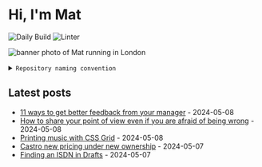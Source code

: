 # Hi, I'm Mat

![Daily Build](https://github.com/mat-0/mat-0/workflows/Daily%20Build/badge.svg) ![Linter](https://github.com/mat-0/mat-0/workflows/Linter/badge.svg)

![banner photo of Mat running in London](https://raw.githubusercontent.com/mat-0/mat-0/master/images/gh-header-image-cropped.jpg)

<details><summary><code>Repository naming convention</code></summary>
  
Repositories, where possible, are lowercase with underscores and follow the naming conventions below. 

  
- Demonstrations or proof of concepts use the format `demo_name`.
- Boilerplate or templates are named in the format `template_name`.
  - where appropriate these are also published through github pages and will be available at `username.github.io/repo_name`.
- WordPress related content (mostly plugins) are all prefixed with `wp_`.
- Twitter bots are prefix with `bot_`.
- Standard repositories are named as they are, sometimes this might be a domain name e.g `thechels.uk`.
</details>

## Latest posts

<!-- blog starts -->
- [11 ways to get better feedback from your manager](https://thechels.uk/11-ways-to-get-better-feedback-from-your-manager) - 2024-05-08
- [How to share your point of view even if you are afraid of being wrong](https://thechels.uk/how-to-share-your-point-of-view-even-if-you-are-afraid-of-being-wrong) - 2024-05-08
- [Printing music with CSS Grid](https://thechels.uk/printing-music-with-css-grid) - 2024-05-08
- [Castro new pricing under new ownership](https://thechels.uk/castro-new-pricing-under-new-ownership) - 2024-05-07
- [Finding an ISDN in Drafts](https://thechels.uk/finding-an-isdn-in-drafts) - 2024-05-07
<!-- blog ends -->
